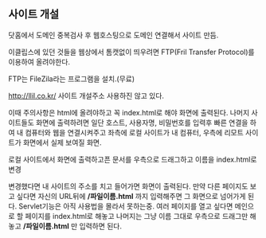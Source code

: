 ## 사이트 개설
 
닷홈에서 도메인 중복검사 후 웹호스팅으로 도메인 연결해서 사이트 만듬.

이클립스에 있던 것들을 웹상에서 톰캣없이 띄우려면 FTP(Fril Transfer Protocol)를 이용하여 올려야한다.

 FTP는 FileZila라는 프로그램을 설치.(무료)

http://llil.co.kr/ 사이트 개설주소 사용하진 않고 있다.

이때 주의사항은 html에 올려야하고 꼭 index.html로 해야 화면에 출력된다. 나머지 사이트들도 화면에 출력하려면 일단 호스트, 사용자명, 비밀번호를 입력후 빠른 연결을 하여 내 컴퓨터와 웹을 연결시켜주고 좌측에 로컬 사이트가 내 컴퓨터, 우측에 리모트 사이트가 화면에서 실제 보여질 화면.

로컬 사이트에서 화면에 출력하고픈 문서를 우측으로 드래그하고 이름을 index.html로 변경

변경했다면 내 사이트의 주소를 치고 들어가면 화면이 출력된다. 만약 다른 페이지도 보고 싶다면 자신의 URL뒤에 **/파일이름.html** 까지 입력해주면 그 화면으로 넘어가게 된다. Servlet기능은 아직 사용법을 몰라서 못하는중. 여러 페이지를 열고 싶다면 메인으로 할 페이지를 index.html로 해놓고 나머지는 그냥 이름 그대로 우측으로 드래그만 해놓고 **/파일이름.html** 만 입력하면 된다.
